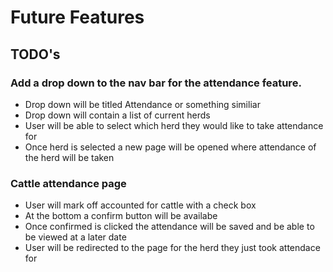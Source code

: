 # Future Features

## TODO's 

### Add a drop down to the nav bar for the attendance feature.
- Drop down will be titled Attendance or something similiar 
- Drop down will contain a list of current herds
- User will be able to select which herd they would like to take attendance for
- Once herd is selected a new page will be opened where attendance of the herd will be taken

### Cattle attendance page
- User will mark off accounted for cattle with a check box
- At the bottom a confirm button will be availabe 
- Once confirmed is clicked the attendance will be saved and be able to be viewed at a later date
- User will be redirected to the page for the herd they just took attendace for
